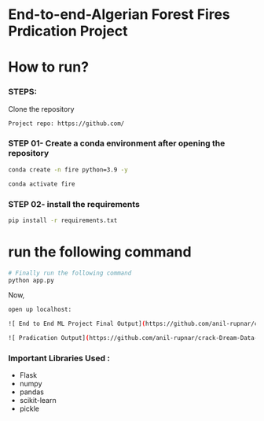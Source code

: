 # End-to-end-Algerian Forest Fires Prdication Project

# How to run?
### STEPS:

Clone the repository

```bash
Project repo: https://github.com/
```

### STEP 01- Create a conda environment after opening the repository

```bash
conda create -n fire python=3.9 -y
```

```bash
conda activate fire
```

### STEP 02- install the requirements
```bash
pip install -r requirements.txt
```


# run the following command

```bash
# Finally run the following command
python app.py
```

Now,
```bash
open up localhost:
```

```bash
![ End to End ML Project Final Output](https://github.com/anil-rupnar/crack-Dream-Data-Science-Job/blob/main/120Dayschallenge/Day46/forestfire-main/output1.png)

```
```bash
![ Pradication Output](https://github.com/anil-rupnar/crack-Dream-Data-Science-Job/blob/main/120Dayschallenge/Day46/forestfire-main/output2.png)

```


### Important Libraries Used :

- Flask
- numpy 
- pandas
- scikit-learn
- pickle


```